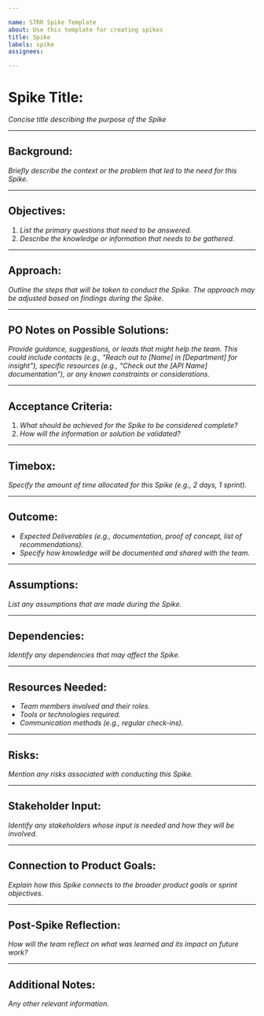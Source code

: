 ```yaml
---

name: STRR Spike Template
about: Use this template for creating spikes
title: Spike
labels: spike
assignees: 

---
```



# **Spike Title:**
*Concise title describing the purpose of the Spike*

---

## **Background:**
*Briefly describe the context or the problem that led to the need for this Spike.*

---

## **Objectives:**

1. *List the primary questions that need to be answered.*
2. *Describe the knowledge or information that needs to be gathered.*

---

## **Approach:**
*Outline the steps that will be taken to conduct the Spike. The approach may be adjusted based on findings during the Spike.*

---

## **PO Notes on Possible Solutions:**
*Provide guidance, suggestions, or leads that might help the team. This could include contacts (e.g., "Reach out to [Name] in [Department] for insight"), specific resources (e.g., "Check out the [API Name] documentation"), or any known constraints or considerations.*

---

## **Acceptance Criteria:**

1. *What should be achieved for the Spike to be considered complete?*
2. *How will the information or solution be validated?*

---

## **Timebox:**
*Specify the amount of time allocated for this Spike (e.g., 2 days, 1 sprint).*

---

## **Outcome:**

- *Expected Deliverables (e.g., documentation, proof of concept, list of recommendations).*
- *Specify how knowledge will be documented and shared with the team.*

---

## **Assumptions:**
*List any assumptions that are made during the Spike.*

---

## **Dependencies:**
*Identify any dependencies that may affect the Spike.*

---

## **Resources Needed:**

- *Team members involved and their roles.*
- *Tools or technologies required.*
- *Communication methods (e.g., regular check-ins).*

---

## **Risks:**
*Mention any risks associated with conducting this Spike.*

---

## **Stakeholder Input:**
*Identify any stakeholders whose input is needed and how they will be involved.*

---

## **Connection to Product Goals:**
*Explain how this Spike connects to the broader product goals or sprint objectives.*

---

## **Post-Spike Reflection:**
*How will the team reflect on what was learned and its impact on future work?*

---

## **Additional Notes:**
*Any other relevant information.*
